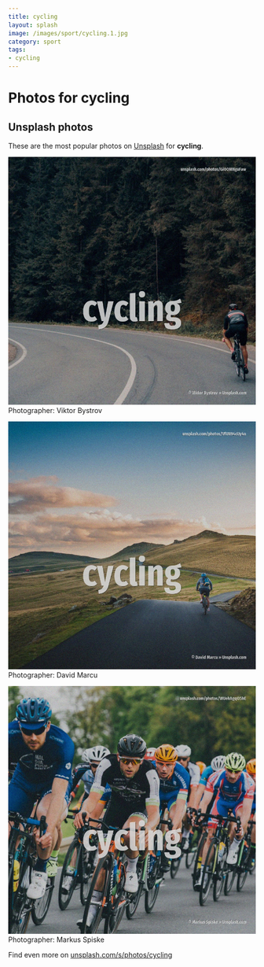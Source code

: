 ```yaml
---
title: cycling
layout: splash
image: /images/sport/cycling.1.jpg
category: sport
tags:
- cycling
---
```

# Photos for cycling
 
## Unsplash photos
These are the most popular photos on [Unsplash](https://unsplash.com) for **cycling**.
 
![cycling](/images/sport/cycling.1.jpg)
Photographer:  Viktor Bystrov
 
![cycling](/images/sport/cycling.2.jpg)
Photographer:  David Marcu
 
![cycling](/images/sport/cycling.3.jpg)
Photographer:  Markus Spiske
 
Find even more on [unsplash.com/s/photos/cycling](https://unsplash.com/s/photos/cycling)
 
